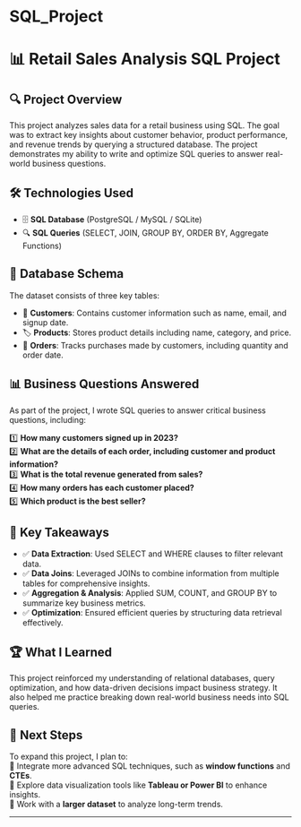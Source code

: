# SQL_Project
# 📊 Retail Sales Analysis SQL Project  

## 🔍 Project Overview  
This project analyzes sales data for a retail business using SQL. The goal was to extract key insights about customer behavior, product performance, and revenue trends by querying a structured database. The project demonstrates my ability to write and optimize SQL queries to answer real-world business questions.  

## 🛠️ Technologies Used  
- 🗄️ **SQL Database** (PostgreSQL / MySQL / SQLite)  
- 🔍 **SQL Queries** (SELECT, JOIN, GROUP BY, ORDER BY, Aggregate Functions)  

## 📂 Database Schema  
The dataset consists of three key tables:  

- 👤 **Customers**: Contains customer information such as name, email, and signup date.  
- 🏷️ **Products**: Stores product details including name, category, and price.  
- 🛒 **Orders**: Tracks purchases made by customers, including quantity and order date.  

## 📊 Business Questions Answered  
As part of the project, I wrote SQL queries to answer critical business questions, including:  

1️⃣ **How many customers signed up in 2023?**  
2️⃣ **What are the details of each order, including customer and product information?**  
3️⃣ **What is the total revenue generated from sales?**  
4️⃣ **How many orders has each customer placed?**  
5️⃣ **Which product is the best seller?**  

## 🚀 Key Takeaways  
- ✅ **Data Extraction**: Used SELECT and WHERE clauses to filter relevant data.  
- ✅ **Data Joins**: Leveraged JOINs to combine information from multiple tables for comprehensive insights.  
- ✅ **Aggregation & Analysis**: Applied SUM, COUNT, and GROUP BY to summarize key business metrics.  
- ✅ **Optimization**: Ensured efficient queries by structuring data retrieval effectively.  

## 🏆 What I Learned  
This project reinforced my understanding of relational databases, query optimization, and how data-driven decisions impact business strategy. It also helped me practice breaking down real-world business needs into SQL queries.  

## 📢 Next Steps  
To expand this project, I plan to:  
🔹 Integrate more advanced SQL techniques, such as **window functions** and **CTEs**.  
🔹 Explore data visualization tools like **Tableau or Power BI** to enhance insights.  
🔹 Work with a **larger dataset** to analyze long-term trends.  

---
